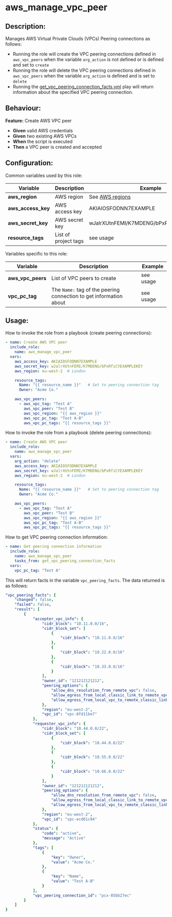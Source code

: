 # aws_manage_vpc_peer

## Description:

Manages AWS Virtual Private Clouds (VPCs) Peering connections as follows:
- Running the role will create the VPC peering connections defined in `aws_vpc_peers` when the variable `arg_action` is not defined or is defined and set to `create`
- Running the role will delete the VPC peering connections defined in `aws_vpc_peers` when the variable `arg_action` is defined and is set to `delete` 
- Running the [get_vpc_peering_connection_facts.yml](./tasks/get_vpc_peering_connection_facts.yml) play will return information about the specified VPC peering connection.

## Behaviour:

**Feature:** Create AWS VPC peer
- **Given** valid AWS credentials
- **Given** two existing AWS VPCs
- **When** the script is executed
- **Then** a VPC peer is created and accepted

## Configuration:

Common variables used by this role:

| Variable | Description | Example |
|---|---|---|
| **aws_region** | AWS region | See [AWS regions](http://docs.aws.amazon.com/general/latest/gr/rande.html#ec2_region) |
| **aws_access_key** | AWS access key | AKIAIOSFODNN7EXAMPLE |
| **aws_secret_key** | AWS secret key | wJalrXUtnFEMI/K7MDENG/bPxRfiCYEXAMPLEKEY |
| **resource_tags** | List of project tags | see usage |

Variables specific to this role:

| Variable | Description | Example |
|---|---|---|
| **aws_vpc_peers** | List of VPC peers to create | see usage |
| **vpc_pc_tag** | The `Name:` tag of the peering connection to get information about | see usage |

## Usage:

How to invoke the role from a playbook (create peering connections):

```yaml
- name: Create AWS VPC peer
  include_role:
    name: aws_manage_vpc_peer
  vars:
    aws_access_key: AKIAIOSFODNN7EXAMPLE
    aws_secret_key: wJalrXUtnFEMI/K7MDENG/bPxRfiCYEXAMPLEKEY
    aws_region: eu-west-2  # London

    resource_tags:
      Name: "{{ resource_name }}"   # Set to peering connection tag
      Owner: "Acme Co."

    aws_vpc_peers:
      - aws_vpc_tag: "Test A"
        aws_vpc_peer: "Test B"
        aws_vpc_region: "{{ aws_region }}"
        aws_vpc_pc_tag: "Test A-B"
        aws_vpc_pc_tags: "{{ resource_tags }}"
```

How to invoke the role from a playbook (delete peering connections):

```yaml
- name: Create AWS VPC peer
  include_role:
    name: aws_manage_vpc_peer
  vars:
    arg_action: "delete"
    aws_access_key: AKIAIOSFODNN7EXAMPLE
    aws_secret_key: wJalrXUtnFEMI/K7MDENG/bPxRfiCYEXAMPLEKEY
    aws_region: eu-west-2  # London

    resource_tags:
      Name: "{{ resource_name }}"   # Set to peering connection tag
      Owner: "Acme Co."

    aws_vpc_peers:
      - aws_vpc_tag: "Test A"
        aws_vpc_peer: "Test B"
        aws_vpc_region: "{{ aws_region }}"
        aws_vpc_pc_tag: "Test A-B"
        aws_vpc_pc_tags: "{{ resource_tags }}"
```

How to get VPC peering connection information:

```yaml
- name: Get peering connection information
  include_role:
    name: aws_manage_vpc_peer
    tasks_from: get_vpc_peering_connection_facts
  vars:
    vpc_pc_tag: "Test A"
```

This will return facts in the variable `vpc_peering_facts`.  The data returned is as follows:

```yaml
"vpc_peering_facts": {
    "changed": false, 
    "failed": false, 
    "result": [
        {
            "accepter_vpc_info": {
                "cidr_block": "10.11.0.0/16", 
                "cidr_block_set": [
                    {
                        "cidr_block": "10.11.0.0/16"
                    }, 
                    {
                        "cidr_block": "10.22.0.0/16"
                    }, 
                    {
                        "cidr_block": "10.33.0.0/16"
                    }
                ], 
                "owner_id": "121212121212", 
                "peering_options": {
                    "allow_dns_resolution_from_remote_vpc": false, 
                    "allow_egress_from_local_classic_link_to_remote_vpc": false, 
                    "allow_egress_from_local_vpc_to_remote_classic_link": false
                }, 
                "region": "eu-west-2", 
                "vpc_id": "vpc-8fd11be7"
            }, 
            "requester_vpc_info": {
                "cidr_block": "10.44.0.0/22", 
                "cidr_block_set": [
                    {
                        "cidr_block": "10.44.0.0/22"
                    }, 
                    {
                        "cidr_block": "10.55.0.0/22"
                    }, 
                    {
                        "cidr_block": "10.66.0.0/22"
                    }
                ], 
                "owner_id": "121212121212", 
                "peering_options": {
                    "allow_dns_resolution_from_remote_vpc": false, 
                    "allow_egress_from_local_classic_link_to_remote_vpc": false, 
                    "allow_egress_from_local_vpc_to_remote_classic_link": false
                }, 
                "region": "eu-west-2", 
                "vpc_id": "vpc-ecd61c84"
            }, 
            "status": {
                "code": "active", 
                "message": "Active"
            }, 
            "tags": [
                {
                    "key": "Owner", 
                    "value": "Acme Co."
                }, 
                {
                    "key": "Name", 
                    "value": "Test A-B"
                }
            ], 
            "vpc_peering_connection_id": "pcx-85bb27ec"
        }
    ]
}
```